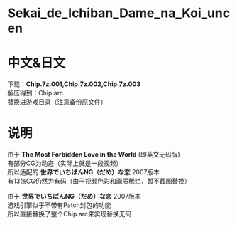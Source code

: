 # Sekai_de_Ichiban_Dame_na_Koi_uncen
# 中文&日文
下载：**Chip.7z.001,Chip.7z.002,Chip.7z.003**  
解压得到：Chip.arc  
替换进游戏目录（注意备份原文件）  
# 说明
由于 **The Most Forbidden Love in the World** (即英文无码版)  
有部分CG为动态（实际上就是一段视频）  
所以适配的 **世界でいちばんNG（だめ）な恋** 2007版本  
有13张CG仍然为有码（由于视频色彩和画质稀烂，暂不截图替换）  

由于 **世界でいちばんNG（だめ）な恋** 2007版本  
游戏引擎似乎不带有Patch封包的功能  
所以直接替换了整个Chip.arc来实现替换无码  
